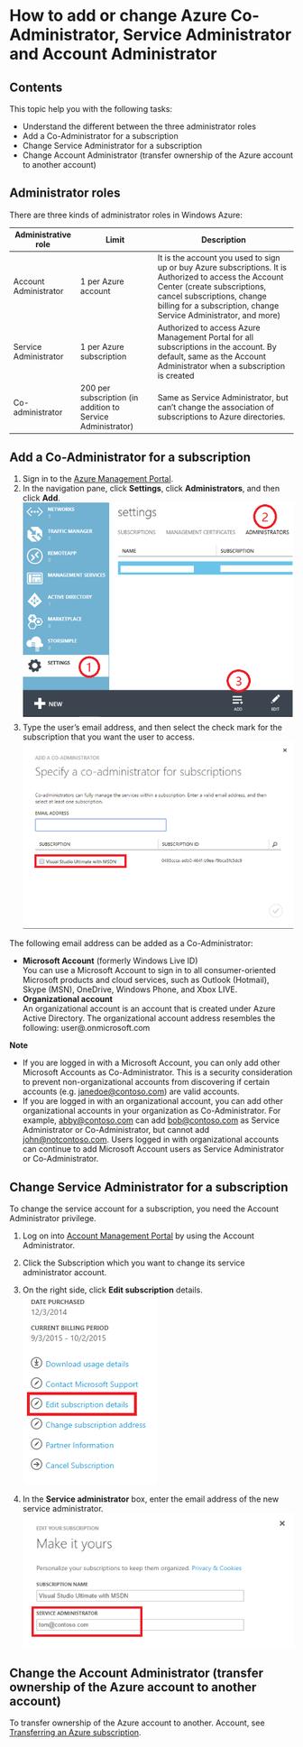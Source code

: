 # How to add or change Azure Co-Administrator, Service Administrator and Account Administrator

## Contents
This topic help you with the following tasks:

* Understand the different between the three administrator roles
* Add a Co-Administrator for a subscription
* Change Service Administrator for a subscription
* Change Account Administrator (transfer ownership of the Azure account to another account)

## Administrator roles

There are three kinds of administrator roles in Windows Azure:

| Administrative role   | Limit  | Description
| ------------- | ------------- |---------------|
|Account Administrator  | 1 per Azure account  |It is the account you used to sign up or buy Azure subscriptions. It is Authorized to access the Account Center (create subscriptions, cancel subscriptions, change billing for a subscription, change Service Administrator, and more)
| Service Administrator | 1 per Azure subscription  |Authorized to access Azure Management Portal for all subscriptions in the account. By default, same as the Account Administrator when a subscription is created|
|Co-administrator|200 per subscription (in addition to Service Administrator)|Same as Service Administrator, but can’t change the association of subscriptions to Azure directories.|

## Add a Co-Administrator for a subscription
1. Sign in to the [Azure Management Portal](https://manage.windowsazure.com/).
2. In the navigation pane, click **Settings**, click **Administrators**, and then click **Add**. </br>![addcodmin](./Media/addcoadmin.png)
3. Type the user’s email address, and then select the check mark for the subscription that you want the user to access.</br> ![addcoadmin2](./Media/addcoadmin2.png)</br>

The following email address can be added as a Co-Administrator:

* **Microsoft Account** (formerly Windows Live ID) </br>
 You can use a Microsoft Account to sign in to all consumer-oriented Microsoft products and cloud services, such as Outlook (Hotmail), Skype (MSN), OneDrive, Windows Phone, and Xbox LIVE. 
* **Organizational account**</br>
 An organizational account is an account that is created under Azure Active Directory. The organizational account address resembles the following:
	user@<your domain>.onmicrosoft.com

**Note**
 * If you are logged in with a Microsoft Account, you can only add other Microsoft Accounts as Co-Administrator. This is a security consideration to prevent non-organizational accounts from discovering if certain accounts (e.g. janedoe@contoso.com) are valid accounts.
 * If you are logged in with an organizational account, you can add other organizational accounts in your organization as Co-Administrator. For example, abby@contoso.com can add bob@contoso.com as Service Administrator or Co-Administrator, but cannot add john@notcontoso.com. Users logged in with organizational accounts can continue to add Microsoft Account users as Service Administrator or Co-Administrator.

## Change Service Administrator for a subscription
To change the service  account for a subscription, you need the Account Administrator privilege.

1. Log on into [Account Management Portal](https://account.windowsazure.com/subscriptions) by using the Account Administrator.
2. Click the Subscription which you want to change its service administrator  account.
3. On the right side, click **Edit subscription** details. </br>
![editsub](./Media/editsub.png)

4. In the **Service administrator** box, enter the email address of the new service administrator. ![changeSA](./Media/changeSA.png)

## Change the Account Administrator (transfer ownership of the Azure account to another account)

To transfer ownership of the Azure account to another. Account, see [Transferring an Azure subscription](https://azure.microsoft.com/en-us/documentation/articles/billing-subscription-transfer/).
